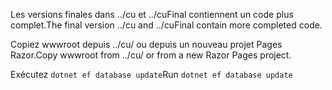 <span data-ttu-id="0d9a6-101">Les versions finales dans ../cu et ../cuFinal contiennent un code plus complet.</span><span class="sxs-lookup"><span data-stu-id="0d9a6-101">The final version ../cu and ../cuFinal contain more completed code.</span></span>

<span data-ttu-id="0d9a6-102">Copiez wwwroot depuis ../cu/ ou depuis un nouveau projet Pages Razor.</span><span class="sxs-lookup"><span data-stu-id="0d9a6-102">Copy wwwroot from ../cu/ or from a new Razor Pages project.</span></span>

<span data-ttu-id="0d9a6-103">Exécutez `dotnet ef database update`</span><span class="sxs-lookup"><span data-stu-id="0d9a6-103">Run `dotnet ef database update`</span></span>
